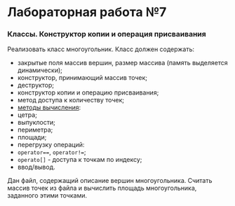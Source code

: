 # Лабораторная работа №7
### Классы. Конструктор копии и операция присваивания
Реализовать класс многоугольник. Класс должен содержать:
* закрытые поля массив вершин, размер массива (память выделяется динамически);
* конструктор, принимающий массив точек;
* деструктор;
* конструктор копии и операцию присваивания;
* метод доступа к количеству точек;
* [методы вычисления](http://algolist.manual.ru/maths/geom/polygon/):
 * цетра;
 * выпуклости;
 * периметра;
 * площади;
* перегрузку операций:
 * `operator==`, `operator!=`;
 * `operato[]` - доступа к точкам по индексу;
 * ввод/вывод. 

Дан файл, содержащий описание вершин многоугольника. Считать массив точек из файла и вычислить площадь многоугольника, заданного этими точками.
